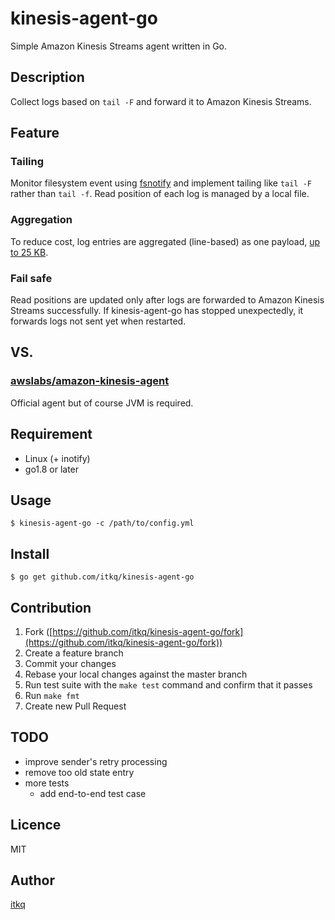 kinesis-agent-go
====
Simple Amazon Kinesis Streams agent written in Go.

## Description
Collect logs based on `tail -F` and forward it to Amazon Kinesis Streams.

## Feature

### Tailing
Monitor filesystem event using [fsnotify](https://github.com/fsnotify/fsnotify) and
implement tailing like 
`tail -F` rather than `tail -f`.
Read position of each log is managed by a local file. 

### Aggregation
To reduce cost, log entries are aggregated (line-based) as one payload, [up to 25 KB](https://aws.amazon.com/kinesis/streams/pricing/).

### Fail safe
Read positions are updated only after logs are forwarded to Amazon Kinesis Streams successfully. If kinesis-agent-go has stopped unexpectedly, it forwards logs not sent yet when restarted.

## VS.

### [awslabs/amazon-kinesis-agent](https://github.com/awslabs/amazon-kinesis-agent)

Official agent but of course JVM is required.

## Requirement
- Linux (+ inotify)
- go1.8 or later

## Usage
```
$ kinesis-agent-go -c /path/to/config.yml
```

## Install
```
$ go get github.com/itkq/kinesis-agent-go
```

## Contribution

1. Fork ([https://github.com/itkq/kinesis-agent-go/fork](https://github.com/itkq/kinesis-agent-go/fork))
2. Create a feature branch
3. Commit your changes
4. Rebase your local changes against the master branch
5. Run test suite with the `make test` command and confirm that it passes
6. Run `make fmt`
7. Create new Pull Request

## TODO
- improve sender's retry processing
- remove too old state entry 
- more tests
  - add end-to-end test case

## Licence

MIT

## Author

[itkq](https://github.com/itkq)

